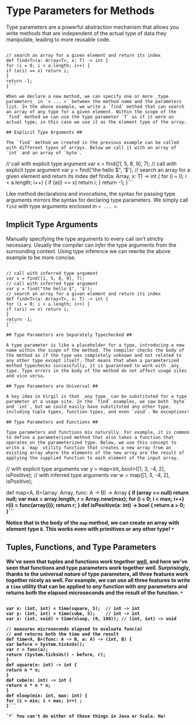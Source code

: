 # Type Parameters for Methods #

Type parameters are a powerful abstraction mechanism that allows you write methods that are independent of the actual type of data they manipulate, leading to more reusable code.

```

// search an array for a given element and return its index
def find<T>(a: Array<T>, x: T) -> int {
for (i = 0; i < a.length; i++) {
if (a(i) == x) return i;
}
return -1;
}```

When we declare a new method, we can specify one or more _type parameters_ in `< ... >` between the method name and the parameters list. In the above example, we write a `find` method that can search an array of any type for a given element. Within the scope of the `find` method we can use the type parameter `T` as if it were an actual type; in this case we use it as the element type of the array.

## Explicit Type Arguments ##

The `find` method we created in the previous example can be called with different types of arrays. Below we call it with an array of `int` and an array of `byte`.

```

// call with explicit type argument
var x = find<int>([1, 5, 8, 9], 7);
// call with explicit type argument
var y = find<byte>("the hello $", '$');
// search an array for a given element and return its index
def find<T>(a: Array<T>, x: T) -> int {
for (i = 0; i < a.length; i++) {
if (a(i) == x) return i;
}
return -1;
}```

Like method declarations and invocations, the syntax for passing type arguments mirrors the syntax for declaring type parameters. We simply call `find` with type arguments enclosed in `< ... >`.

## Implicit Type Arguments ##

Manually specifying the type arguments to every call isn't strictly necessary. Usually the compiler can _infer_ the type arguments from the surrounding context. Using type inference we can rewrite the above example to be more concise.

```

// call with inferred type argument
var x = find([1, 5, 8, 9], 7);
// call with inferred type argument
var y = find("the hello $", '$');
// search an array for a given element and return its index
def find<T>(a: Array<T>, x: T) -> int {
for (i = 0; i < a.length; i++) {
if (a(i) == x) return i;
}
return -1;
}```

## Type Parameters are Separately Typechecked ##

A type parameter is like a placeholder for a type, introducing a new name within the scope of the method. The compiler checks the body of the method as if the type was completely unknown and not related to any other type except itself. That means that when a parameterized method typechecks successfully, it is guaranteed to work with _any_ type. Type errors in the body of the method do not affect usage sites and vice versa.

## Type Parameters are Universal ##

A key idea in Virgil is that _any type_ can be substituted for a type parameter at a usage site. In the `find` examples, we saw both `byte` and `int`, but we could easily have substituted any other type, including tuple types, function types, and even `void`. No exceptions!

## Type Parameters and Functions ##

Type parameters and functions mix naturally. For example, it is common to define a parameterized method that also takes a function that operates on the parameterized type. Below, we use this concept to write a `map` utility function that creates a new array from an existing array where the elements of the new array are the result of applying the supplied function to each element of the input array.

```

// with explicit type arguments
var y = map<int, bool>([1, 3, -4, 2], isPositive);
// with inferred type arguments
var w = map([1, 3, -4, 2], isPositive);

def map<A, B>(array: Array<A>, func: A -> B) -> Array<B> {
if (array == null) return null;
var max = array.length, r = Array<B>.new(max);
for (i = 0; i < max; i++) r(i) = func(array(i));
return r;
}
def isPositive(a: int) -> bool {
return a > 0;
}```

Notice that in the body of the `map` method, we can create an array with element type `B`. This works even with primitives or any other type! `*`

## Tuples, Functions, and Type Parameters ##

We've seen that tuples and functions work together [well](TutorialFunctions.md), and here we've seen that functions and type parameters work together well. Surprisingly, thanks to the universal nature of type parameters, all three features work together nicely as well. For example, we can use all three features to write a `time` utility that can be applied to _any_ function with _any_ parameters and returns both the elapsed microseconds and the result of the function. `*`

```

var x: (int, int) = time(square, 5);  // int -> int
var y: (int, int) = time(cube, 5);    // int -> int
var z: (int, void) = time(nloop, (0, 100)); // (int, int) -> void

// measures microseconds elapsed to evaluate func(a)
// and returns both the time and the result
def time<A, B>(func: A -> B, a: A) -> (int, B) {
var before = System.ticksUs();
var r = func(a);
return (System.ticksUs() - before, r);
}
def square(n: int) -> int {
return n * n;
}
def cube(n: int) -> int {
return n * n * n;
}
def nloop(min: int, max: int) {
for (i = min; i < max; i++) ;
}```

`*` You can't do either of those things in Java or Scala. Ha!